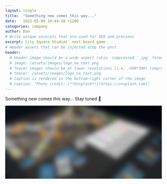 ```yaml
---
layout: single
title:  "Something new comes this way..."
date:   2022-05-08 10:44:18 +1200
categories: company
author: Dan
# Write unique excerpts that are used for SEO and previews
excerpt: City Square Studios' next board game
# Header assets that can be injected atop the post
header:
  # Header image should be a wide aspect ratio  compressed `.jpg` format
  # image: /assets/images/logo_no_text.png
  # Teaser images should be at lower resolutions (i.e, ~500*300) compressed `.jpg` format
  # teaser: /assets/images/logo_no_text.png
  # Caption is rendered in the bottom-right corner of the image
  # caption: "Photo credit: [**Unsplash**](https://unsplash.com)"
---
```

Something new comes this way... Stay tuned 🤫

![SECRET PROJECT](/assets/images/posts/2022-05-08-teaser-post/project_redacted.jpg)
